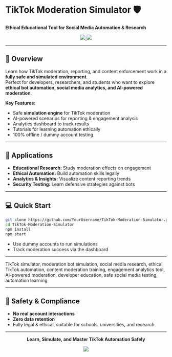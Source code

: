 # TikTok Moderation Simulator 🛡️

**Ethical Educational Tool for Social Media Automation & Research**

<p align="center">
  <a href="https://t.me/RedRepo">
    <img src="https://img.shields.io/badge/TIKTOK-SIMULATOR-blue?style=for-the-badge&logo=tiktok&logoColor=white" />
  </a>
  <a href="https://t.me/RedRepo">
    <img src="https://img.shields.io/badge/STATUS-ACTIVE-green?style=for-the-badge" />
  </a>
</p>

---

## 🚀 Overview
Learn how TikTok moderation, reporting, and content enforcement work in a **fully safe and simulated environment**.  
Perfect for developers, researchers, and students who want to explore **ethical bot automation, social media analytics, and AI-powered moderation**.

**Key Features:**
- Safe **simulation engine** for TikTok moderation
- AI-powered scenarios for reporting & engagement analysis
- Analytics dashboard to track results
- Tutorials for learning automation ethically
- 100% offline / dummy account testing

---

## 🎯 Applications
- **Educational Research:** Study moderation effects on engagement
- **Ethical Automation:** Build automation skills legally
- **Analytics & Insights:** Visualize content reporting trends
- **Security Testing:** Learn defensive strategies against bots

---

## 💻 Quick Start
```bash
git clone https://github.com/YourUsername/TikTok-Moderation-Simulator.git
cd TikTok-Moderation-Simulator
npm install
npm start
````

* Use dummy accounts to run simulations
* Track moderation success via the dashboard

---

TikTok simulator, moderation bot simulation, social media research, ethical TikTok automation, content moderation training, engagement analytics tool, AI-powered moderation, developer education, safe social media testing, automation learning

---

## 🔐 Safety & Compliance

* **No real account interactions**
* **Zero data retention**
* Fully legal & ethical, suitable for schools, universities, and research

---

<p align="center">
  <strong>Learn, Simulate, and Master TikTok Automation Safely</strong>
</p>
<p align="center">
  <a href="https://t.me/RedRepo">
    <img src="https://img.shields.io/badge/JOIN_FOR_UPDATES-blue?style=for-the-badge" />
  </a>
</p>
